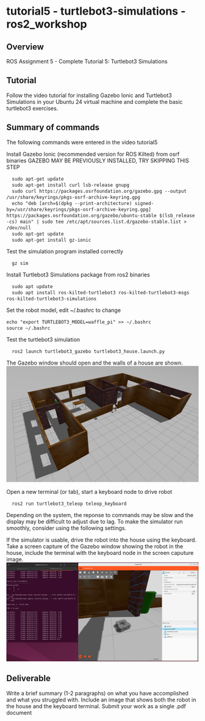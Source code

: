 # tutorial5 - turtlebot3-simulations - ros2_workshop

## Overview
ROS Assignment 5 - Complete Tutorial 5: Turtlebot3 Simulations 

## Tutorial
Follow the video tutorial for installing Gazebo Ionic and Turtlebot3 Simulations in your Ubuntu 24 virtual machine and complete the basic turtlebot3 exercises.

## Summary of commands
The following commands were entered in the video tutorial5 

Install Gazebo Ionic (recommended version for ROS Kilted) from osrf binaries
GAZEBO MAY BE PREVIOUSLY INSTALLED, TRY SKIPPING THIS STEP
```
  sudo apt-get update
  sudo apt-get install curl lsb-release gnupg
  sudo curl https://packages.osrfoundation.org/gazebo.gpg --output /usr/share/keyrings/pkgs-osrf-archive-keyring.gpg
  echo "deb [arch=$(dpkg --print-architecture) signed-by=/usr/share/keyrings/pkgs-osrf-archive-keyring.gpg] https://packages.osrfoundation.org/gazebo/ubuntu-stable $(lsb_release -cs) main" | sudo tee /etc/apt/sources.list.d/gazebo-stable.list > /dev/null
  sudo apt-get update
  sudo apt-get install gz-ionic
```
Test the simulation program installed correctly
```
  gz sim
```

Install Turtlebot3 Simulations package from ros2 binaries
```
  sudo apt update
  sudo apt install ros-kilted-turtlebot3 ros-kilted-turtlebot3-msgs ros-kilted-turtlebot3-simulations
```
Set the robot model, edit ~/.bashrc to change
```
echo "export TURTLEBOT3_MODEL=waffle_pi" >> ~/.bashrc
source ~/.bashrc
```

Test the turtlebot3 simulation 
```
  ros2 launch turtlebot3_gazebo turtlebot3_house.launch.py
```
The Gazebo window should open and the walls of a house are shown.
![tutorial5-turtlebot3-simulations](images/tutorial5-figure1.png) 

Open a new terminal (or tab), start a keyboard node to drive robot
```
  ros2 run turtlebot3_teleop teleop_keyboard
```

Depending on the system, the reponse to commands may be slow and the display may be difficult to adjust due to lag. To make the simulator run smoothly, consider using the following settings.

If the simulator is usable, drive the robot into the house using the keyboard. Take a screen capture of the Gazebo window showing the robot in the house, include the terminal with the keyboard node in the screen caputure image. 
![tutorial5-turtlebot3-simulations](images/tutorial5-figure2.png) 

## Deliverable 
Write a brief summary (1-2 paragraphs) on what you have accomplished and what you struggled with. Include an image that shows both the robot in the house and the keyboard terminal. Submit your work as a single .pdf document
